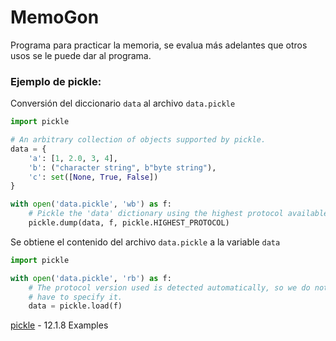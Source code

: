 # MemoGon
Programa para practicar la memoria, se evalua más adelantes que otros usos se le puede dar al programa.

### Ejemplo de pickle:

Conversión del diccionario `data` al archivo `data.pickle`
```python
import pickle

# An arbitrary collection of objects supported by pickle.
data = {
    'a': [1, 2.0, 3, 4],
    'b': ("character string", b"byte string"),
    'c': set([None, True, False])
}

with open('data.pickle', 'wb') as f:
    # Pickle the 'data' dictionary using the highest protocol available.
    pickle.dump(data, f, pickle.HIGHEST_PROTOCOL)
```

Se obtiene el contenido del archivo `data.pickle` a la variable `data`
```python
import pickle

with open('data.pickle', 'rb') as f:
    # The protocol version used is detected automatically, so we do not
    # have to specify it.
    data = pickle.load(f)
```

[pickle](https://docs.python.org/3.4/library/pickle.html) - 12.1.8 Examples